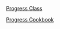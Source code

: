 [Progress Class](http://docs.nativescript.org/api-reference/classes/_ui_progress_.progress.html)

[Progress Cookbook](http://docs.nativescript.org/cookbook/ui/progress)